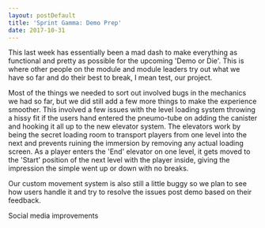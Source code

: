 ```yaml
---
layout: postDefault
title: 'Sprint Gamma: Demo Prep'
date: 2017-10-31
---
```


This last week has essentially been a mad dash to make everything as functional and pretty as possible for the upcoming 'Demo or Die'. This is where other people on the module and module leaders try out what we have so far and do their best to break, I mean test, our project.

<!--excerpt-->

Most of the things we needed to sort out involved bugs in the mechanics we had so far, but we did still add a few more things to make the experience smoother. This involved a few issues with the level loading system throwing a hissy fit if the users hand entered the pneumo-tube on adding the canister and hooking it all up to the new elevator system. The elevators work by being the secret loading room to transport players from one level into the next and prevents ruining the immersion by removing any actual loading screen. As a player enters the 'End' elevator on one level, it gets moved to the 'Start' position of the next level with the player inside, giving the impression the simple went up or down with no breaks.

Our custom movement system is also still a little buggy so we plan to see how users handle it and try to resolve the issues post demo based on their feedback. 

Social media improvements
